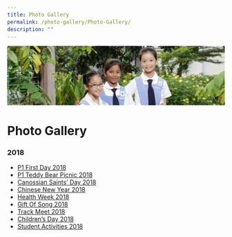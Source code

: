 ```yaml
---
title: Photo Gallery
permalink: /photo-gallery/Photo-Gallery/
description: ""
---
```

![](/images/banner-calendar.jpg)

Photo Gallery
=============

### **2018**

*   [P1 First Day 2018 ](/photo-gallery/P1-First-Day-2018/)
*   [P1 Teddy Bear Picnic 2018](/photo-gallery/Teddy-Bear-Picnic-2018/)
*   [Canossian Saints’ Day 2018](/photo-gallery/Canossian-Saints-Day-2018/)
*   [Chinese New Year 2018](/photo-gallery/Chinese-New-Year-2018/)
*   [Health Week 2018](/photo-gallery/Health-Week-2018/)
*   [Gift Of Song 2018](/photo-gallery/Gift-Of-Song-2018/)
*   [Track Meet 2018](/photo-gallery/Track-Meet-2018/)
*   [Children’s Day 2018](/photo-gallery/Childrens-Day-2018/)
*   [Student Activities 2018](https://stanthonyscanossianpri.moe.edu.sg/photo-gallery/student-activities-2018/)